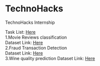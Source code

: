 # TechnoHacks
TechnoHacks Internship

Task List: [Here](https://drive.google.com/drive/folders/1PoJ8Yytf5WmJyTwP_iT_ijAfurY6VXPc)<br>
1.Movie Reviews classification<br>
Dataset Link: [Here](https://www.kaggle.com/c/word2vec-nlp-tutorial/data)<br>
2.Fraud Transaction Detection<br>
Dataset Link: [Here](https://www.kaggle.com/datasets/mlg-ulb/creditcardfraud)<br>
3.Wine quality prediction
Dataset Link: [Here](https://www.kaggle.com/datasets/uciml/red-wine-quality-cortez-et-al-2009)
